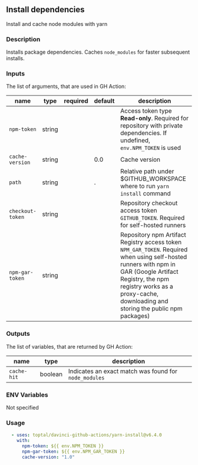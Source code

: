 ## Install dependencies

Install and cache node modules with yarn

### Description

Installs package dependencies. Caches `node_modules` for faster subsequent installs.

### Inputs

The list of arguments, that are used in GH Action:

| name             | type   | required | default | description                                                                                                                                                                                                                                 |
| ---------------- | ------ | -------- | ------- | ------------------------------------------------------------------------------------------------------------------------------------------------------------------------------------------------------------------------------------------- |
| `npm-token`      | string |          |         | Access token type **Read-only**. Required for repository with private dependencies. If undefined, `env.NPM_TOKEN` is used                                                                                                                   |
| `cache-version`  | string |          | 0.0     | Cache version                                                                                                                                                                                                                               |
| `path`           | string |          | .       | Relative path under $GITHUB\_WORKSPACE where to run `yarn install` command                                                                                                                                                                  |
| `checkout-token` | string |          |         | Repository checkout access token `GITHUB_TOKEN`. Required for self-hosted runners                                                                                                                                                           |
| `npm-gar-token`  | string |          |         | Repository npm Artifact Registry access token `NPM_GAR_TOKEN`. Required when using self-hosted runners with npm in GAR (Google Artifact Registry, the npm registry works as a proxy-cache, downloading and storing the public npm packages) |

### Outputs

The list of variables, that are returned by GH Action:

| name        | type    | description                                           |
| ----------- | ------- | ----------------------------------------------------- |
| `cache-hit` | boolean | Indicates an exact match was found for `node_modules` |

### ENV Variables

Not specified

### Usage

```yaml
  - uses: toptal/davinci-github-actions/yarn-install@v6.4.0
    with:
      npm-token: ${{ env.NPM_TOKEN }}
      npm-gar-token: ${{ env.NPM_GAR_TOKEN }}
      cache-version: "1.0"
```
